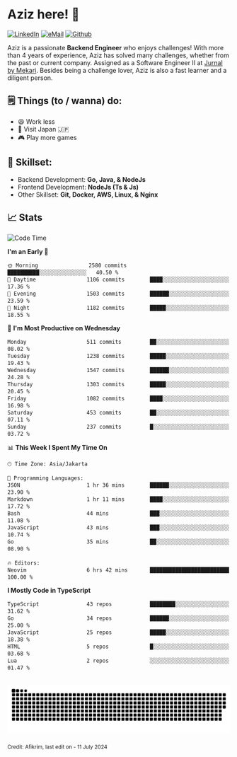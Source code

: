 # Aziz here! 👋

[![LinkedIn](https://img.shields.io/static/v1?message=afikrim&logo=linkedin&label=&color=0077B5&logoColor=white&labelColor=&style=for-the-badge)](https://www.linkedin.com/in/afikrim)
[![eMail](https://img.shields.io/static/v1?message=afikrim10@gmail.com&logo=gmail&label=&color=D14836&logoColor=white&labelColor=&style=for-the-badge)](mailto:afikrim10@gmail.com)
[![Github](https://komarev.com/ghpvc/?username=afikrim&label=Visitors&style=for-the-badge)](https://www.github.com/afikrim)

<!--Introduction-->
Aziz is a passionate **Backend Engineer** who enjoys challenges! With more than 4 years of experience, Aziz has solved many challenges, whether from the past or current company. Assigned as a Software Engineer II at [Jurnal by Mekari](https://jurnal.id). Besides being a challenge lover, Aziz is also a fast learner and a diligent person.

<!--Things TODO-->
## 🗒️ Things (to / wanna) do:

- 😆 Work less
- 🚀 Visit Japan 🇯🇵
- 🎮 Play more games

<!--Skillset-->
## 🏅 Skillset:

- Backend Development: **Go, Java, & NodeJs**
- Frontend Development: **NodeJs (Ts & Js)**
- Other Skillset: **Git, Docker, AWS, Linux, & Nginx**

## 📈 Stats  

<!--START_SECTION:waka-->
![Code Time](http://img.shields.io/badge/Code%20Time-2%2C034%20hrs%202%20mins-blue)

**I'm an Early 🐤** 

```text
🌞 Morning                2580 commits        ██████████░░░░░░░░░░░░░░░   40.50 % 
🌆 Daytime                1106 commits        ████░░░░░░░░░░░░░░░░░░░░░   17.36 % 
🌃 Evening                1503 commits        ██████░░░░░░░░░░░░░░░░░░░   23.59 % 
🌙 Night                  1182 commits        █████░░░░░░░░░░░░░░░░░░░░   18.55 % 
```
📅 **I'm Most Productive on Wednesday** 

```text
Monday                   511 commits         ██░░░░░░░░░░░░░░░░░░░░░░░   08.02 % 
Tuesday                  1238 commits        █████░░░░░░░░░░░░░░░░░░░░   19.43 % 
Wednesday                1547 commits        ██████░░░░░░░░░░░░░░░░░░░   24.28 % 
Thursday                 1303 commits        █████░░░░░░░░░░░░░░░░░░░░   20.45 % 
Friday                   1082 commits        ████░░░░░░░░░░░░░░░░░░░░░   16.98 % 
Saturday                 453 commits         ██░░░░░░░░░░░░░░░░░░░░░░░   07.11 % 
Sunday                   237 commits         █░░░░░░░░░░░░░░░░░░░░░░░░   03.72 % 
```


📊 **This Week I Spent My Time On** 

```text
🕑︎ Time Zone: Asia/Jakarta

💬 Programming Languages: 
JSON                     1 hr 36 mins        ██████░░░░░░░░░░░░░░░░░░░   23.90 % 
Markdown                 1 hr 11 mins        ████░░░░░░░░░░░░░░░░░░░░░   17.72 % 
Bash                     44 mins             ███░░░░░░░░░░░░░░░░░░░░░░   11.08 % 
JavaScript               43 mins             ███░░░░░░░░░░░░░░░░░░░░░░   10.74 % 
Go                       35 mins             ██░░░░░░░░░░░░░░░░░░░░░░░   08.90 % 

🔥 Editors: 
Neovim                   6 hrs 42 mins       █████████████████████████   100.00 % 
```

**I Mostly Code in TypeScript** 

```text
TypeScript               43 repos            ████████░░░░░░░░░░░░░░░░░   31.62 % 
Go                       34 repos            ██████░░░░░░░░░░░░░░░░░░░   25.00 % 
JavaScript               25 repos            █████░░░░░░░░░░░░░░░░░░░░   18.38 % 
HTML                     5 repos             █░░░░░░░░░░░░░░░░░░░░░░░░   03.68 % 
Lua                      2 repos             ░░░░░░░░░░░░░░░░░░░░░░░░░   01.47 % 
```




<!--END_SECTION:waka-->


<br clear="both">

<div align="center">
  <img src="https://raw.githubusercontent.com/afikrim/afikrim/output/snake.svg" alt="Snake animation" />
</div>


<sub>Credit: Afikrim, last edit on - 11 July 2024</sub>
